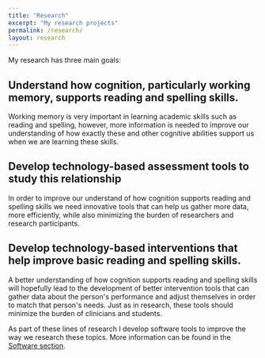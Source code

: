 ```yaml
---
title: "Research"
excerpt: "My research projects"
permalink: /research/
layout: research
---
```


My research has three main goals:
## Understand how cognition, particularly working memory, supports reading and spelling skills.

Working memory is very important in learning academic skills such as reading and spelling,
however, more information is needed to improve our understanding of how exactly these and other
cognitive abilities support us when we are learning these skills.

## Develop technology-based assessment tools to study this relationship

In order to improve our understand of how cognition supports reading and spelling skills we
need innovative tools that can help us gather more data, more efficiently, while also minimizing
the burden of researchers and research participants.

## Develop technology-based interventions that help improve basic reading and spelling skills.

A better understanding of how cognition supports reading and spelling skills will hopefully lead
to the development of better intervention tools that can gather data about the person's
performance and adjust themselves in order to match that person's needs. Just as in research,
these tools should minimize the burden of clinicians and students.

As part of these lines of research I develop software tools to improve the way we research
these topics. More information can be found in
the <a href="{{ site.url }}{{ site.baseurl }}/software.md">Software section</a>.
